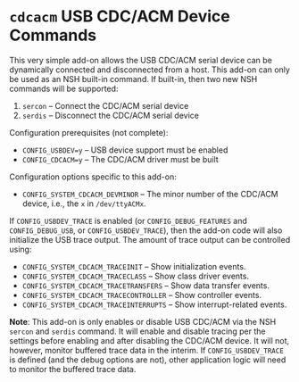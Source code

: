 # `cdcacm` USB CDC/ACM Device Commands

This very simple add-on allows the USB CDC/ACM serial device can be
dynamically connected and disconnected from a host. This add-on can only
be used as an NSH built-in command. If built-in, then two new NSH
commands will be supported:

1.  `sercon` – Connect the CDC/ACM serial device
2.  `serdis` – Disconnect the CDC/ACM serial device

Configuration prerequisites (not complete):

  - `CONFIG_USBDEV=y` – USB device support must be enabled
  - `CONFIG_CDCACM=y` – The CDC/ACM driver must be built

Configuration options specific to this add-on:

  - `CONFIG_SYSTEM_CDCACM_DEVMINOR` – The minor number of the CDC/ACM
    device, i.e., the `x` in `/dev/ttyACMx`.

If `CONFIG_USBDEV_TRACE` is enabled (or `CONFIG_DEBUG_FEATURES` and
`CONFIG_DEBUG_USB`, or `CONFIG_USBDEV_TRACE`), then the add-on code will
also initialize the USB trace output. The amount of trace output can be
controlled using:

  - `CONFIG_SYSTEM_CDCACM_TRACEINIT` – Show initialization events.
  - `CONFIG_SYSTEM_CDCACM_TRACECLASS` – Show class driver events.
  - `CONFIG_SYSTEM_CDCACM_TRACETRANSFERS` – Show data transfer events.
  - `CONFIG_SYSTEM_CDCACM_TRACECONTROLLER` – Show controller events.
  - `CONFIG_SYSTEM_CDCACM_TRACEINTERRUPTS` – Show interrupt-related
    events.

**Note**: This add-on is only enables or disable USB CDC/ACM via the NSH
`sercon` and `serdis` command. It will enable and disable tracing per
the settings before enabling and after disabling the CDC/ACM device. It
will not, however, monitor buffered trace data in the interim. If
`CONFIG_USBDEV_TRACE` is defined (and the debug options are not), other
application logic will need to monitor the buffered trace data.

